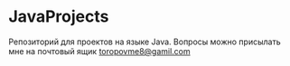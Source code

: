 # JavaProjects
Репозиторий для проектов на языке Java.
Вопросы можно присылать мне на почтовый ящик toropovme8@gamil.com